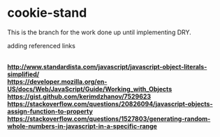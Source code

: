 # cookie-stand

This is the branch for the work done up until implementing DRY.

adding referenced links<br><br>

**http://www.standardista.com/javascript/javascript-object-literals-simplified/<br>
https://developer.mozilla.org/en-US/docs/Web/JavaScript/Guide/Working_with_Objects<br>
https://gist.github.com/kerimdzhanov/7529623<br>
https://stackoverflow.com/questions/20826094/javascript-objects-assign-function-to-property<br>
https://stackoverflow.com/questions/1527803/generating-random-whole-numbers-in-javascript-in-a-specific-range**
